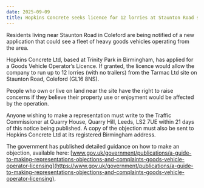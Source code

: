 ```yaml
---
date: 2025-09-09
title: Hopkins Concrete seeks licence for 12 lorries at Staunton Road site
---
```


Residents living near Staunton Road in Coleford are being notified of a new application that could see a fleet of heavy goods vehicles operating from the area.  

Hopkins Concrete Ltd, based at Trinity Park in Birmingham, has applied for a Goods Vehicle Operator’s Licence. If granted, the licence would allow the company to run up to 12 lorries (with no trailers) from the Tarmac Ltd site on Staunton Road, Coleford (GL16 8NS).  

People who own or live on land near the site have the right to raise concerns if they believe their property use or enjoyment would be affected by the operation.  

Anyone wishing to make a representation must write to the Traffic Commissioner at Quarry House, Quarry Hill, Leeds, LS2 7UE within 21 days of this notice being published. A copy of the objection must also be sent to Hopkins Concrete Ltd at its registered Birmingham address.  

The government has published detailed guidance on how to make an objection, available here: [www.gov.uk/government/publications/a-guide-to-making-representations-objections-and-complaints-goods-vehicle-operator-licensing](https://www.gov.uk/government/publications/a-guide-to-making-representations-objections-and-complaints-goods-vehicle-operator-licensing).   
